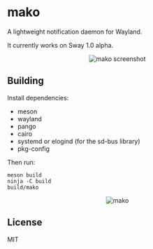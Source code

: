 # mako

A lightweight notification daemon for Wayland.

It currently works on Sway 1.0 alpha.

<p align="center">
  <img src="https://sr.ht/meoc.png" alt="mako screenshot">
</p>

## Building

Install dependencies:
* meson
* wayland
* pango
* cairo
* systemd or elogind (for the sd-bus library)
* pkg-config

Then run:

```shell
meson build
ninja -C build
build/mako
```

<p align="center">
  <img src="https://sr.ht/frOL.jpg" alt="mako">
</p>

## License

MIT
